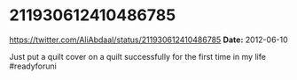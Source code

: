 # 211930612410486785
https://twitter.com/AliAbdaal/status/211930612410486785
**Date:** 2012-06-10

Just put a quilt cover on a quilt successfully for the first time in my life #readyforuni
